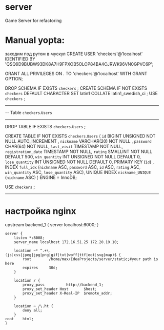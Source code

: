 server
======

Game Server for refactoring

Manual yopta:
======
заходим под рутом в мускул
 CREATE USER 'checkers'@'localhost' IDENTIFIED BY 'QSQ9D9BUBW93DK8A7H9FPXOB5OLOP84BA4CJRWK96VN0GPVC6P';
 
 GRANT ALL PRIVILEGES ON *.* TO 'checkers'@'localhost' WITH GRANT OPTION;
 
 DROP SCHEMA IF EXISTS `checkers` ;
CREATE SCHEMA IF NOT EXISTS `checkers` DEFAULT CHARACTER SET latin1 COLLATE latin1_swedish_ci ;
USE `checkers` ;

-- -----------------------------------------------------
-- Table `checkers`.`Users`
-- -----------------------------------------------------
DROP TABLE IF EXISTS `checkers`.`Users` ;

CREATE  TABLE IF NOT EXISTS `checkers`.`Users` (
  `id` BIGINT UNSIGNED NOT NULL AUTO_INCREMENT ,
  `nickname` VARCHAR(20) NOT NULL ,
  `password` CHAR(64) NOT NULL,
  `last_visit` TIMESTAMP NOT NULL,
  `registration_date` TIMESTAMP NOT NULL,
  `rating` SMALLINT NOT NULL DEFAULT 500,
  `win_quantity` INT UNSIGNED NOT NULL DEFAULT 0,
  `lose_quantity` INT UNSIGNED NOT NULL DEFAULT 0,
  PRIMARY KEY (`id`) ,
  INDEX `full_idx` (`nickname` ASC, `password` ASC, `id` ASC, `rating` ASC, `win_quantity` ASC, `lose_quantity` ASC),
  UNIQUE INDEX `nickname_UNIQUE` (`nickname` ASC) )
ENGINE = InnoDB;

USE `checkers` ;

--------
настройка nginx
=======
upstream backend_1 {
		server localhost:8000;
	}

	server {
		listen *:8008;
		server_name localhost 172.16.51.25 172.20.10.10;

		location ~* ^.+\.(js|css|jpeg|jpg|png|gif|txt|woff|ttf|eot|svg|map)$ {
			root 		/home/max/IdeaProjects/server/static;#your path is here
			expires		30d;
		}

		location / {
			proxy_pass			http://backend_1;
			proxy_set_header Host		$host;
			proxy_set_header X-Real-IP	$remote_addr;
		}

		location ~ /\.ht {
			deny all;
		}
	root	html;
	}
